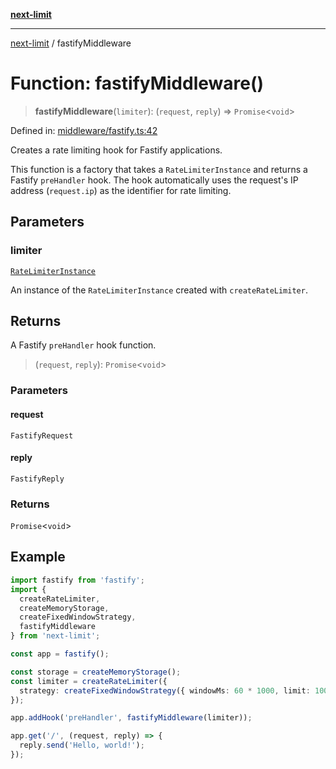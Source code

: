 [**next-limit**](../README.md)

***

[next-limit](../README.md) / fastifyMiddleware

# Function: fastifyMiddleware()

> **fastifyMiddleware**(`limiter`): (`request`, `reply`) => `Promise`\<`void`\>

Defined in: [middleware/fastify.ts:42](https://github.com/saoudi-h/next-limit/blob/e4a145e5bc3797945c61eb5f5c739ea59ac60269/src/middleware/fastify.ts#L42)

Creates a rate limiting hook for Fastify applications.

This function is a factory that takes a `RateLimiterInstance` and returns
a Fastify `preHandler` hook. The hook automatically uses the request's IP address
(`request.ip`) as the identifier for rate limiting.

## Parameters

### limiter

[`RateLimiterInstance`](../interfaces/RateLimiterInstance.md)

An instance of the `RateLimiterInstance` created with `createRateLimiter`.

## Returns

A Fastify `preHandler` hook function.

> (`request`, `reply`): `Promise`\<`void`\>

### Parameters

#### request

`FastifyRequest`

#### reply

`FastifyReply`

### Returns

`Promise`\<`void`\>

## Example

```typescript
import fastify from 'fastify';
import {
  createRateLimiter,
  createMemoryStorage,
  createFixedWindowStrategy,
  fastifyMiddleware
} from 'next-limit';

const app = fastify();

const storage = createMemoryStorage();
const limiter = createRateLimiter({
  strategy: createFixedWindowStrategy({ windowMs: 60 * 1000, limit: 100 }, storage)
});

app.addHook('preHandler', fastifyMiddleware(limiter));

app.get('/', (request, reply) => {
  reply.send('Hello, world!');
});
```
